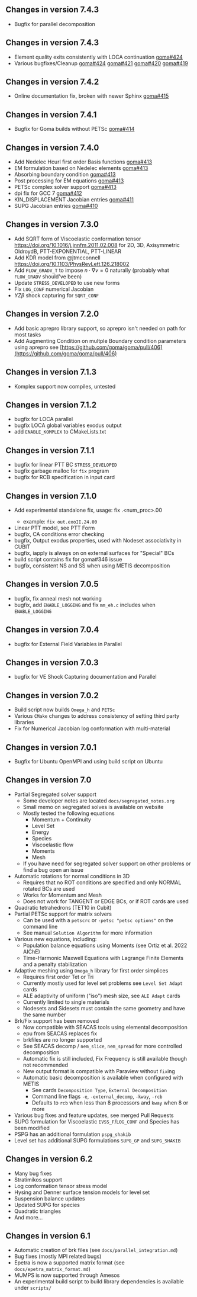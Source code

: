 ## Changes in version 7.4.3

- Bugfix for parallel decomposition

## Changes in version 7.4.3

- Element quality exits consistently with LOCA continuation [goma#424](https://github.com/goma/goma/pull/424)
- Various bugfixes/Cleanup [goma#424](https://github.com/goma/goma/pull/424)
  [goma#421](https://github.com/goma/goma/pull/424)
  [goma#420](https://github.com/goma/goma/pull/424)
  [goma#419](https://github.com/goma/goma/pull/424)

## Changes in version 7.4.2

- Online documentation fix, broken with newer Sphinx [goma#415](https://github.com/goma/goma/pull/415)

## Changes in version 7.4.1

- Bugfix for Goma builds without PETSc [goma#414](https://github.com/goma/goma/pull/414)

## Changes in version 7.4.0

- Add Nedelec Hcurl first order Basis functions [goma#413](https://github.com/goma/goma/pull/413)
- EM formulation based on Nedelec elements [goma#413](https://github.com/goma/goma/pull/413)
- Absorbing boundary condition [goma#413](https://github.com/goma/goma/pull/413)
- Post processing for EM equations [goma#413](https://github.com/goma/goma/pull/413)
- PETSc complex solver support [goma#413](https://github.com/goma/goma/pull/413)
- dpi fix for GCC 7 [goma#412](https://github.com/goma/goma/pull/412)
- KIN_DISPLACEMENT Jacobian entries [goma#411](https://github.com/goma/goma/pull/411)
- SUPG Jacobian entries [goma#410](https://github.com/goma/goma/pull/410)

## Changes in version 7.3.0

- Add SQRT form of Viscoelastic conformation tensor https://doi.org/10.1016/j.jnnfm.2011.02.008 for 2D, 3D, Axisymmetric OldroydB, PTT-EXPONENTIAL, PTT-LINEAR
- Add KDR model from @jtmcconnell https://doi.org/10.1103/PhysRevLett.126.218002
- Add `FLOW_GRADV_T` to impose $n\cdot\nabla v=0$ naturally (probably what `FLOW_GRADV` should've been)
- Update `STRESS_DEVELOPED` to use new forms
- Fix `LOG_CONF` numerical Jacobian
- $YZ\beta$ shock capturing for `SQRT_CONF`


## Changes in version 7.2.0

- Add basic aprepro library support, so aprepro isn't needed on path for most tasks
- Add Augmenting Condition on multple Boundary condition parameters using aprepro
  see [https://github.com/goma/goma/pull/406](https://github.com/goma/goma/pull/406)

## Changes in version 7.1.3

- Komplex support now compiles, untested

## Changes in version 7.1.2

- bugfix for LOCA parallel
- bugfix LOCA global variables exodus output
- add `ENABLE_KOMPLEX` to CMakeLists.txt

## Changes in version 7.1.1

- bugfix for linear PTT BC `STRESS_DEVELOPED`
- bugfix garbage malloc for `fix` program
- bugfix for RCB specification in input card


## Changes in version 7.1.0

- Add experimental standalone fix, usage: fix <exodusfile>.<num_proc>.00
  - example: `fix out.exoII.24.00`
- Linear PTT model, see PTT Form
- bugfix, CA conditions error checking
- bugfix, Output exodus properties, used with Nodeset associativity in CUBIT
- bugfix, iapply is always on on external surfaces for "Special" BCs
- build script contains fix for goma#346 issue
- bugfix, consistent NS and SS when using METIS decomposition

## Changes in version 7.0.5

- bugfix, fix anneal mesh not working
- bugfix, add `ENABLE_LOGGING` and fix `mm_eh.c` includes when `ENABLE_LOGGING`

## Changes in version 7.0.4

- bugfix for External Field Variables in Parallel

## Changes in version 7.0.3

- bugfix for VE Shock Capturing documentation and Parallel

## Changes in version 7.0.2

- Build script now builds `Omega_h` and `PETSc`
- Various `CMake` changes to address consistency of setting third party libraries
- Fix for Numerical Jacobian log conformation with multi-material

## Changes in version 7.0.1

- Bugfix for Ubuntu OpenMPI and using build script on Ubuntu

## Changes in version 7.0

- Partial Segregated solver support
    - Some developer notes are located `docs/segregated_notes.org`
    - Small memo on segregated solves is available on website
    - Mostly tested the following equations
        - Momentum + Continuity
        - Level Set
        - Energy
        - Species
        - Viscoelastic flow
        - Moments
        - Mesh
    - If you have need for segregated solver support on other problems or find a bug
      open an issue
- Automatic rotations for normal conditions in 3D
    - Requires that no ROT conditions are specified and only NORMAL rotated BCs are used
    - Works for Momentum and Mesh
    - Does not work for TANGENT or EDGE BCs, or if ROT cards are used
- Quadratic tetrahedrons (TET10 in Cubit)
- Partial PETSc support for matrix solvers
    - Can be used with a `petscrc` or `-petsc "petsc options"` on the command line
    - See manual `Solution Algorithm` for more information
- Various new equations, including:
    - Population balance equations using Moments (see Ortiz et al. 2022 AIChE)
    - Time-Harmonic Maxwell Equations with Lagrange Finite Elements and a penalty stabilization
- Adaptive meshing using `Omega_h` library for first order simplices
    - Requires first order Tet or Tri
    - Currently mostly used for level set problems see `Level Set Adapt` cards
    - ALE adaptivity of uniform ("iso") mesh size, see `ALE Adapt` cards
    - Currently limited to single materials
    - Nodesets and Sidesets must contain the same geometry and have the same number
- Brk/Fix support has been removed
    - Now compatible with SEACAS tools using elemental decomposition
    - epu from SEACAS replaces fix
    - brkfiles are no longer supported
    - See SEACAS decomp / `nem_slice`, `nem_spread` for more controlled decomposition
    - Automatic fix is still included, Fix Frequency is still available though not recommended
    - New output format is compatible with Paraview without `fix`ing
    - Automatic basic decomposition is available when configured with METIS
        - See cards `Decomposition Type`, `External Decomposition`
        - Command line flags `-e`, `-external_decomp`, `-kway`, `-rcb`
        - Defaults to `rcb` when less than 8 processors and `kway` when 8 or more
- Various bug fixes and feature updates, see merged Pull Requests
- SUPG formulation for Viscoelastic `EVSS_F`/`LOG_CONF` and Species has been modified
- PSPG has an additional formulation `pspg_shakib`
- Level set has additional SUPG formulations `SUPG_GP` and `SUPG_SHAKIB`

## Changes in version 6.2

- Many bug fixes
- Stratimikos support
- Log conformation tensor stress model
- Hysing and Denner surface tension models for level set
- Suspension balance updates
- Updated SUPG for species
- Quadratic triangles
- And more...

## Changes in version 6.1

- Automatic creation of brk files (see `docs/parallel_integration.md`)
- Bug fixes (mostly MPI related bugs)
- Epetra is now a supported matrix format (see `docs/epetra_matrix_format.md`)
- MUMPS is now supported through Amesos
- An experimental build script to build library dependencies is available under `scripts/`
